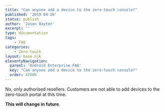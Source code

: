 ```yaml
---
title: "Can anyone add a device to the zero-touch console?"
published: '2019-04-26'
status: publish
author: 'Jason Bayton'
excerpt: ''
type: documentation
tags: 
    - FAQ
categories:
    - Zero-touch
layout: base.njk
eleventyNavigation:
  parent: 'Android Enterprise FAQ'
  key: "Can anyone add a device to the zero-touch console?"
  order: 47000
--- 
```

No, only authorised resellers. Customers are not able to add devices to the zero-touch portal at this time.

**This will change in future**.

